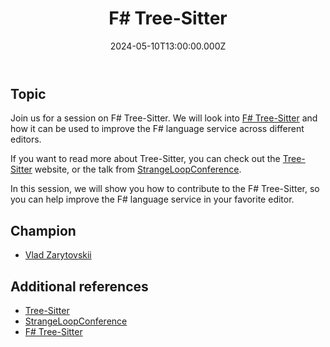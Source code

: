 ﻿---
title: "F# Tree-Sitter"
preview: "F# Tree-Sitter"
isDraft: true
date: 2024-05-10T13:00:00.000Z
slug: "2024/05/10"
champion: "Vlad Zarytovskii"
zoomLink: "https://us06web.zoom.us/j/89006467323?pwd=X8uyXMLAJ8IK0WkErKnhK1ehIzOHXD.1"
zoomPasscode: "tree"
issueLink: ""
company: "Microsoft"
youtubeId: "G4TjKeCCktQ"
---

## Topic

Join us for a session on F# Tree-Sitter. We will look into [F# Tree-Sitter](https://github.com/ionide/tree-sitter-fsharp) and how it can be used to improve the F# language service across different editors.

If you want to read more about Tree-Sitter, you can check out the [Tree-Sitter](https://tree-sitter.github.io/tree-sitter/) website, or the talk from [StrangeLoopConference](https://www.youtube.com/watch?v=Jes3bD6P0To&ab_channel=StrangeLoopConference).

In this session, we will show you how to contribute to the F# Tree-Sitter, so you can help improve the F# language service in your favorite editor.

## Champion

- [Vlad Zarytovskii](https://twitter.com/vzarytovskii)

## Additional references

- [Tree-Sitter](https://tree-sitter.github.io/tree-sitter/)
- [StrangeLoopConference](https://www.youtube.com/watch?v=Jes3bD6P0To&ab_channel=StrangeLoopConference)
- [F# Tree-Sitter](https://github.com/ionide/tree-sitter-fsharp)
